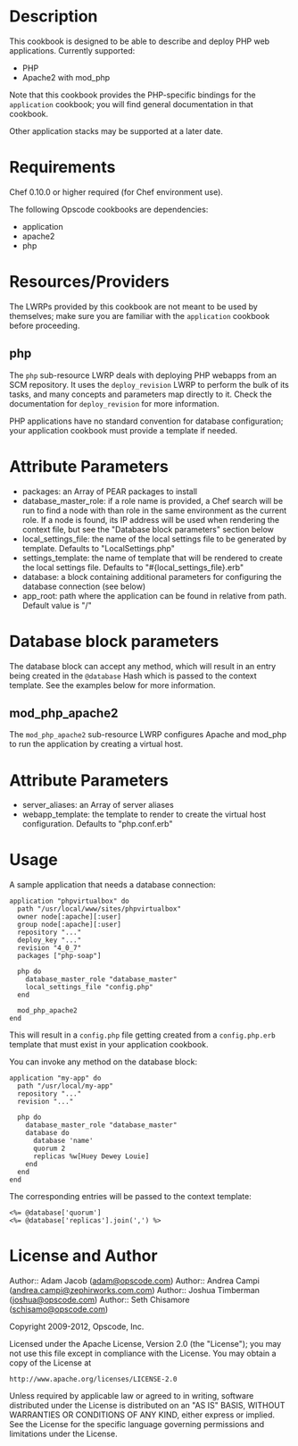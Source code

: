 Description
===========

This cookbook is designed to be able to describe and deploy PHP web applications. Currently supported:

* PHP
* Apache2 with mod\_php

Note that this cookbook provides the PHP-specific bindings for the `application` cookbook; you will find general documentation in that cookbook.

Other application stacks may be supported at a later date.

Requirements
============

Chef 0.10.0 or higher required (for Chef environment use).

The following Opscode cookbooks are dependencies:

* application
* apache2
* php

Resources/Providers
==========

The LWRPs provided by this cookbook are not meant to be used by themselves; make sure you are familiar with the `application` cookbook before proceeding.

php
---

The `php` sub-resource LWRP deals with deploying PHP webapps from an SCM repository. It uses the `deploy_revision` LWRP to perform the bulk of its tasks, and many concepts and parameters map directly to it. Check the documentation for `deploy_revision` for more information.

PHP applications have no standard convention for database configuration; your application cookbook must provide a template if needed.

# Attribute Parameters

- packages: an Array of PEAR packages to install
- database\_master\_role: if a role name is provided, a Chef search will be run to find a node with than role in the same environment as the current role. If a node is found, its IP address will be used when rendering the context file, but see the "Database block parameters" section below
- local\_settings\_file: the name of the local settings file to be generated by template. Defaults to "LocalSettings.php"
- settings\_template: the name of template that will be rendered to create the local settings file. Defaults to "#{local\_settings\_file}.erb"
- database: a block containing additional parameters for configuring the database connection (see below)
- app\_root: path where the application can be found in relative from path. Default value is "/"

# Database block parameters

The database block can accept any method, which will result in an entry being created in the `@database` Hash which is passed to the context template. See the examples below for more information.

mod\_php\_apache2
-----------------

The `mod_php_apache2` sub-resource LWRP configures Apache and mod\_php to run the application by creating a virtual host.

# Attribute Parameters

- server\_aliases: an Array of server aliases
- webapp\_template: the template to render to create the virtual host configuration. Defaults to "php.conf.erb"

Usage
=====

A sample application that needs a database connection:

    application "phpvirtualbox" do
      path "/usr/local/www/sites/phpvirtualbox"
      owner node[:apache][:user]
      group node[:apache][:user]
      repository "..."
      deploy_key "..."
      revision "4_0_7"
      packages ["php-soap"]

      php do
        database_master_role "database_master"
        local_settings_file "config.php"
      end

      mod_php_apache2
    end

This will result in a `config.php` file getting created from a `config.php.erb` template that must exist in your application cookbook.

You can invoke any method on the database block:

    application "my-app" do
      path "/usr/local/my-app"
      repository "..."
      revision "..."

      php do
        database_master_role "database_master"
        database do
          database 'name'
          quorum 2
          replicas %w[Huey Dewey Louie]
        end
      end
    end

The corresponding entries will be passed to the context template:

    <%= @database['quorum']
    <%= @database['replicas'].join(',') %>

License and Author
==================

Author:: Adam Jacob (<adam@opscode.com>)
Author:: Andrea Campi (<andrea.campi@zephirworks.com.com>)
Author:: Joshua Timberman (<joshua@opscode.com>)
Author:: Seth Chisamore (<schisamo@opscode.com>)

Copyright 2009-2012, Opscode, Inc.

Licensed under the Apache License, Version 2.0 (the "License");
you may not use this file except in compliance with the License.
You may obtain a copy of the License at

    http://www.apache.org/licenses/LICENSE-2.0

Unless required by applicable law or agreed to in writing, software
distributed under the License is distributed on an "AS IS" BASIS,
WITHOUT WARRANTIES OR CONDITIONS OF ANY KIND, either express or implied.
See the License for the specific language governing permissions and
limitations under the License.
